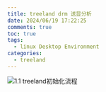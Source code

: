 ```yaml
---
title: treeland drm 送显分析
date: 2024/06/19 17:22:25
comments: true
toc: true
tags:
  - linux Desktop Environment
categories:
  - treeland
---
```


![1.1 treeland初始化流程](/img/treeland/drm-commit.drawio.svg)